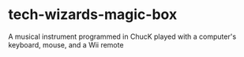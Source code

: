 # tech-wizards-magic-box
A musical instrument programmed in ChucK played with a computer's keyboard, mouse, and a Wii remote
